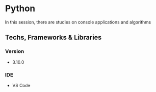 # Python

In this session, there are studies on console applications and algorithms

## Techs, Frameworks & Libraries

### Version

* 3.10.0

### IDE

* VS Code
